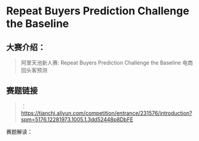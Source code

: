 # Repeat Buyers Prediction Challenge the Baseline
## 大赛介绍：
> 阿里天池新人赛: Repeat Buyers Prediction Challenge the Baseline 
> 电商回头客预测

## 赛题链接
> ：https://tianchi.aliyun.com/competition/entrance/231576/introduction?spm=5176.12281973.1005.1.3dd52448p8DbFE


赛题解读：
